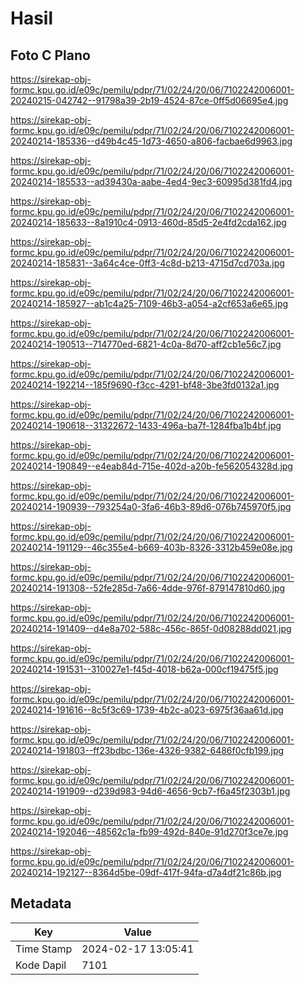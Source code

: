 # Hasil

## Foto C Plano

https://sirekap-obj-formc.kpu.go.id/e09c/pemilu/pdpr/71/02/24/20/06/7102242006001-20240215-042742--91798a39-2b19-4524-87ce-0ff5d06695e4.jpg

https://sirekap-obj-formc.kpu.go.id/e09c/pemilu/pdpr/71/02/24/20/06/7102242006001-20240214-185336--d49b4c45-1d73-4650-a806-facbae6d9963.jpg

https://sirekap-obj-formc.kpu.go.id/e09c/pemilu/pdpr/71/02/24/20/06/7102242006001-20240214-185533--ad39430a-aabe-4ed4-9ec3-60995d381fd4.jpg

https://sirekap-obj-formc.kpu.go.id/e09c/pemilu/pdpr/71/02/24/20/06/7102242006001-20240214-185633--8a1910c4-0913-460d-85d5-2e4fd2cda162.jpg

https://sirekap-obj-formc.kpu.go.id/e09c/pemilu/pdpr/71/02/24/20/06/7102242006001-20240214-185831--3a64c4ce-0ff3-4c8d-b213-4715d7cd703a.jpg

https://sirekap-obj-formc.kpu.go.id/e09c/pemilu/pdpr/71/02/24/20/06/7102242006001-20240214-185927--ab1c4a25-7109-46b3-a054-a2cf653a6e65.jpg

https://sirekap-obj-formc.kpu.go.id/e09c/pemilu/pdpr/71/02/24/20/06/7102242006001-20240214-190513--714770ed-6821-4c0a-8d70-aff2cb1e56c7.jpg

https://sirekap-obj-formc.kpu.go.id/e09c/pemilu/pdpr/71/02/24/20/06/7102242006001-20240214-192214--185f9690-f3cc-4291-bf48-3be3fd0132a1.jpg

https://sirekap-obj-formc.kpu.go.id/e09c/pemilu/pdpr/71/02/24/20/06/7102242006001-20240214-190618--31322672-1433-496a-ba7f-1284fba1b4bf.jpg

https://sirekap-obj-formc.kpu.go.id/e09c/pemilu/pdpr/71/02/24/20/06/7102242006001-20240214-190849--e4eab84d-715e-402d-a20b-fe562054328d.jpg

https://sirekap-obj-formc.kpu.go.id/e09c/pemilu/pdpr/71/02/24/20/06/7102242006001-20240214-190939--793254a0-3fa6-46b3-89d6-076b745970f5.jpg

https://sirekap-obj-formc.kpu.go.id/e09c/pemilu/pdpr/71/02/24/20/06/7102242006001-20240214-191129--46c355e4-b669-403b-8326-3312b459e08e.jpg

https://sirekap-obj-formc.kpu.go.id/e09c/pemilu/pdpr/71/02/24/20/06/7102242006001-20240214-191308--52fe285d-7a66-4dde-976f-879147810d60.jpg

https://sirekap-obj-formc.kpu.go.id/e09c/pemilu/pdpr/71/02/24/20/06/7102242006001-20240214-191409--d4e8a702-588c-456c-865f-0d08288dd021.jpg

https://sirekap-obj-formc.kpu.go.id/e09c/pemilu/pdpr/71/02/24/20/06/7102242006001-20240214-191531--310027e1-f45d-4018-b62a-000cf19475f5.jpg

https://sirekap-obj-formc.kpu.go.id/e09c/pemilu/pdpr/71/02/24/20/06/7102242006001-20240214-191616--8c5f3c69-1739-4b2c-a023-6975f36aa61d.jpg

https://sirekap-obj-formc.kpu.go.id/e09c/pemilu/pdpr/71/02/24/20/06/7102242006001-20240214-191803--ff23bdbc-136e-4326-9382-6486f0cfb199.jpg

https://sirekap-obj-formc.kpu.go.id/e09c/pemilu/pdpr/71/02/24/20/06/7102242006001-20240214-191909--d239d983-94d6-4656-9cb7-f6a45f2303b1.jpg

https://sirekap-obj-formc.kpu.go.id/e09c/pemilu/pdpr/71/02/24/20/06/7102242006001-20240214-192046--48562c1a-fb99-492d-840e-91d270f3ce7e.jpg

https://sirekap-obj-formc.kpu.go.id/e09c/pemilu/pdpr/71/02/24/20/06/7102242006001-20240214-192127--8364d5be-09df-417f-94fa-d7a4df21c86b.jpg


## Metadata

| Key        | Value               |
| ---------- | ------------------- |
| Time Stamp | 2024-02-17 13:05:41 |
| Kode Dapil | 7101                |



